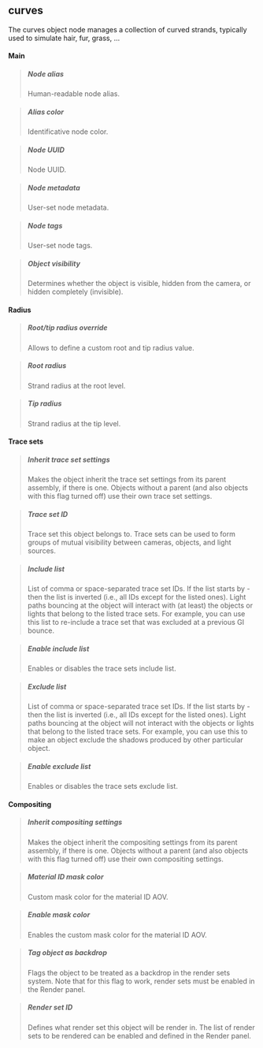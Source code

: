 ## **curves**

The curves object node manages a collection of curved strands, typically used to simulate hair, fur, grass, ...
#### Main

> ##### Node alias
> Human-readable node alias.

> ##### Alias color
> Identificative node color.

> ##### Node UUID
> Node UUID.

> ##### Node metadata
> User-set node metadata.

> ##### Node tags
> User-set node tags.

> ##### Object visibility
> Determines whether the object is visible, hidden from the camera, or hidden completely (invisible).

#### Radius

> ##### Root/tip radius override
> Allows to define a custom root and tip radius value.

> ##### Root radius
> Strand radius at the root level.

> ##### Tip radius
> Strand radius at the tip level.

#### Trace sets

> ##### Inherit trace set settings
> Makes the object inherit the trace set settings from its parent assembly, if there is one. Objects without a parent (and also objects with this flag turned off) use their own trace set settings.

> ##### Trace set ID
> Trace set this object belongs to. Trace sets can be used to form groups of mutual visibility between cameras, objects, and light sources.

> ##### Include list
> List of comma or space-separated trace set IDs. If the list starts by - then the list is inverted (i.e., all IDs except for the listed ones). Light paths bouncing at the object will interact with (at least) the objects or lights that belong to the listed trace sets. For example, you can use this list to re-include a trace set that was excluded at a previous GI bounce.

> ##### Enable include list
> Enables or disables the trace sets include list.

> ##### Exclude list
> List of comma or space-separated trace set IDs. If the list starts by - then the list is inverted (i.e., all IDs except for the listed ones). Light paths bouncing at the object will not interact with the objects or lights that belong to the listed trace sets. For example, you can use this to make an object exclude the shadows produced by other particular object.

> ##### Enable exclude list
> Enables or disables the trace sets exclude list.

#### Compositing

> ##### Inherit compositing settings
> Makes the object inherit the compositing settings from its parent assembly, if there is one. Objects without a parent (and also objects with this flag turned off) use their own compositing settings.

> ##### Material ID mask color
> Custom mask color for the material ID AOV.

> ##### Enable mask color
> Enables the custom mask color for the material ID AOV.

> ##### Tag object as backdrop
> Flags the object to be treated as a backdrop in the render sets system. Note that for this flag to work, render sets must be enabled in the Render panel.

> ##### Render set ID
> Defines what render set this object will be render in. The list of render sets to be rendered can be enabled and defined in the Render panel.

